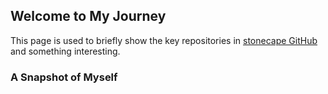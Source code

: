 ## Welcome to My Journey

This page is used to briefly show the key repositories in [stonecape GitHub](https://github.com/stonecape) and something interesting.

### A Snapshot of Myself
